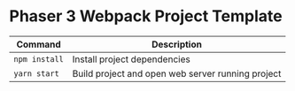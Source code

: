 # Phaser 3 Webpack Project Template

| Command | Description |
|---------|-------------|
| `npm install` | Install project dependencies |
| `yarn start` | Build project and open web server running project |

